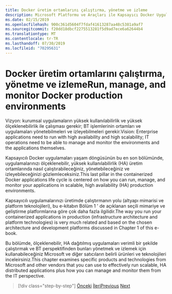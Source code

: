 ```yaml
---
title: Docker üretim ortamlarını çalıştırma, yönetme ve izleme
description: Microsoft Platformu ve Araçları ile Kapsayıcı Docker Uygulaması Yaşam Döngüsü
ms.date: 02/15/2019
ms.openlocfilehash: 900c361d5604f7fdaf41613287aa48c5381a9af7
ms.sourcegitcommit: f20dd18dbcf2275513281f5d9ad7ece6a62644b4
ms.translationtype: MT
ms.contentlocale: tr-TR
ms.lasthandoff: 07/30/2019
ms.locfileid: "70295631"
---
```

# <a name="run-manage-and-monitor-docker-production-environments"></a><span data-ttu-id="2e167-103">Docker üretim ortamlarını çalıştırma, yönetme ve izleme</span><span class="sxs-lookup"><span data-stu-id="2e167-103">Run, manage, and monitor Docker production environments</span></span>

<span data-ttu-id="2e167-104">Vizyon: kurumsal uygulamaların yüksek kullanılabilirlik ve yüksek ölçeklenebilirlik ile çalışması gerekir; BT işlemlerinin ortamları ve uygulamaları yönetebilmeleri ve izleyebilmeleri gerekir.</span><span class="sxs-lookup"><span data-stu-id="2e167-104">Vision: Enterprise applications need to run with high availability and high scalability; IT operations need to be able to manage and monitor the environments and the applications themselves.</span></span>

<span data-ttu-id="2e167-105">Kapsayıcılı Docker uygulamaları yaşam döngüsünün bu en son bölümünde, uygulamalarınızı ölçeklenebilir, yüksek kullanılabilirlik (HA) üretim ortamlarında nasıl çalıştırabileceğiniz, yönetebileceğiniz ve izleyebileceğinizi gözlemleceksiniz.</span><span class="sxs-lookup"><span data-stu-id="2e167-105">This last pillar in the containerized Docker applications life cycle is centered on how you can run, manage, and monitor your applications in scalable, high availability (HA) production environments.</span></span>

<span data-ttu-id="2e167-106">Kapsayıcılı uygulamalarınızı üretimde çalıştırmanın yolu (altyapı mimarisi ve platform teknolojileri), bu e-kitabın Bölüm 1 ' de açıklanan seçili mimariye ve geliştirme platformlarına göre çok daha fazla ilgilidir.</span><span class="sxs-lookup"><span data-stu-id="2e167-106">The way you run your containerized applications in production (infrastructure architecture and platform technologies) is very much related and based on the chosen architecture and development platforms discussed in Chapter 1 of this e-book.</span></span>

<span data-ttu-id="2e167-107">Bu bölümde, ölçeklenebilir, HA dağıtılmış uygulamaları verimli bir şekilde çalıştırmak ve BT perspektifinden bunları yönetmek ve izlemek için kullanabileceğiniz Microsoft ve diğer satıcıların belirli ürünleri ve teknolojileri inceleirsiniz.</span><span class="sxs-lookup"><span data-stu-id="2e167-107">This chapter examines specific products and technologies from Microsoft and other vendors that you can use to effectively run scalable, HA distributed applications plus how you can manage and monitor them from the IT perspective.</span></span>

>[!div class="step-by-step"]
><span data-ttu-id="2e167-108">[Önceki](../docker-devops-workflow/create-ci-cd-pipelines-azure-devops-services-aspnetcore-kubernetes.md)
>[İleri](run-microservices-based-applications-in-production.md)</span><span class="sxs-lookup"><span data-stu-id="2e167-108">[Previous](../docker-devops-workflow/create-ci-cd-pipelines-azure-devops-services-aspnetcore-kubernetes.md)
[Next](run-microservices-based-applications-in-production.md)</span></span>
